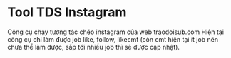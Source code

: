 # Tool TDS Instagram
Công cụ chạy tương tác chéo instagram của web traodoisub.com
Hiện tại công cụ chỉ làm được job like, follow, likecmt (còn cmt hiện tại ít job nên chưa thể làm được, sắp tới nhiều job thì sẽ được cập nhật).
